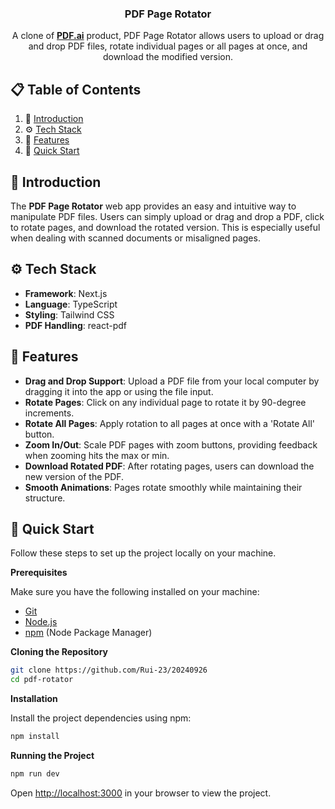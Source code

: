 <div align="center">
  <h3 align="center">PDF Page Rotator</h3>
  <div align="center">A clone of <a href="https://pdf.ai/tools/rotate-pdf" target="_blank"><b>PDF.ai</b></a> product, PDF Page Rotator allows users to upload or drag and drop PDF files, rotate individual pages or all pages at once, and download the modified version.</div>
</div>

## 📋 <a name="table">Table of Contents</a>

1. 🤖 [Introduction](#introduction)
2. ⚙️ [Tech Stack](#tech-stack)
3. 🔋 [Features](#features)
4. 🤸 [Quick Start](#quick-start)

## <a name="introduction">🤖 Introduction</a>

The **PDF Page Rotator** web app provides an easy and intuitive way to manipulate PDF files. Users can simply upload or drag and drop a PDF, click to rotate pages, and download the rotated version. This is especially useful when dealing with scanned documents or misaligned pages.

## <a name="tech-stack">⚙️ Tech Stack</a>

- **Framework**: Next.js
- **Language**: TypeScript
- **Styling**: Tailwind CSS
- **PDF Handling**: react-pdf

## <a name="features">🔋 Features</a>

- **Drag and Drop Support**: Upload a PDF file from your local computer by dragging it into the app or using the file input.
- **Rotate Pages**: Click on any individual page to rotate it by 90-degree increments.
- **Rotate All Pages**: Apply rotation to all pages at once with a 'Rotate All' button.
- **Zoom In/Out**: Scale PDF pages with zoom buttons, providing feedback when zooming hits the max or min.
- **Download Rotated PDF**: After rotating pages, users can download the new version of the PDF.
- **Smooth Animations**: Pages rotate smoothly while maintaining their structure.

## <a name="quick-start">🤸 Quick Start</a>

Follow these steps to set up the project locally on your machine.

**Prerequisites**

Make sure you have the following installed on your machine:

- [Git](https://git-scm.com/)
- [Node.js](https://nodejs.org/en)
- [npm](https://www.npmjs.com/) (Node Package Manager)

**Cloning the Repository**

```bash
git clone https://github.com/Rui-23/20240926
cd pdf-rotator
```

**Installation**

Install the project dependencies using npm:

```bash
npm install
```

**Running the Project**

```bash
npm run dev
```

Open [http://localhost:3000](http://localhost:3000) in your browser to view the project.
